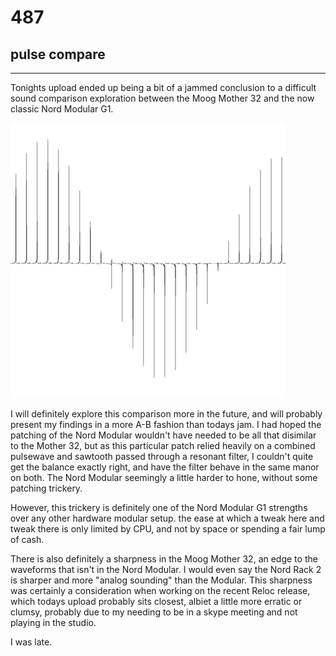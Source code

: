 # 487
## pulse compare
---

Tonights upload ended up being a bit of a jammed conclusion to a difficult sound comparison exploration between the Moog Mother 32 and the now classic Nord Modular G1.

![Image](/assets/img/snd487.png)

I will definitely explore this comparison more in the future, and will probably present my findings in a more A-B fashion than todays jam. I had hoped the patching of the Nord Modular wouldn't have needed to be all that disimilar to the Mother 32, but as this particular patch relied heavily on a combined pulsewave and sawtooth passed through a resonant filter, I couldn't quite get the balance exactly right, and have the filter behave in the same manor on both. The Nord Modular seemingly a little harder to hone, without some patching trickery.

However, this trickery is definitely one of the Nord Modular G1 strengths over any other hardware modular setup. the ease at which a tweak here and tweak there is only limited by CPU, and not by space or spending a fair lump of cash.

There is also definitely a sharpness in the Moog Mother 32, an edge to the waveforms that isn't in the Nord Modular. I would even say the Nord Rack 2 is sharper and more "analog sounding" than the Modular. This sharpness was certainly a consideration when working on the recent Reloc release, which todays upload probably sits closest, albiet a little more erratic or clumsy, probably due to my needing to be in a skype meeting and not playing in the studio.

I was late.